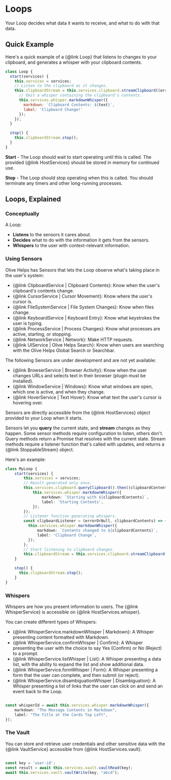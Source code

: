 # Loops

Your Loop decides what data it wants to receive, and what to do with that data.

## Quick Example

Here's a quick example of a {@link Loop} that listens to changes to your clipboard, and generates a whisper with your clipboard contents.

```javascript
class Loop {
  start(services) {
    this.services = services;
    // Listen to the clipboard as it changes.
    this.clipboardStream = this.services.clipboard.streamClipboard((error, text) =>  {
      // Emit a whisper containing the clipboard's contents.
      this.services.whisper.markdownWhisper({
        markdown: `Clipboard Contents: ${text}`,
        label: 'Clipboard Change!'
      });
    });  
  }

  stop() {
    this.clipboardStream.stop();
  }
}
```

**Start** - The Loop should wait to start operating until this is called. The provided {@link HostServices} should be stored in memory for continued use.

**Stop** - The Loop should stop operating when this is called. You should terminate any timers and other long-running processes.


## Loops, Explained

### Conceptually

A Loop:
 
- **Listens** to the sensors it cares about.
- **Decides** what to do with the information it gets from the sensors.
- **Whispers** to the user with context-relevant information.

### Using Sensors

Olive Helps has Sensors that lets the Loop observe what's taking place in the user's system:

- {@link ClipboardService | Clipboard Contents}: Know when the user's clipboard's contents change.
- {@link CursorService | Cursor Movement}: Know where the user's cursor is.
- {@link FileSystemService | File System Changes}: Know when files change.
- {@link KeyboardService | Keyboard Entry}: Know what keystrokes the user is typing.
- {@link ProcessService | Process Changes}: Know what processes are active, starting, or stopping.
- {@link NetworkService | Network}: Make HTTP requests.
- {@link UIService | Olive Helps Search}: Know when users are searching with the Olive Helps Global Search or Searchbar.

The following Sensors are under development and are not yet available:

- {@link BrowserService | Browser Activity}: Know when the user changes URLs and selects text in their browser (plugin must be installed).
- {@link WindowService | Windows}: Know what windows are open, which one is active, and when they change.
- {@link HoverService | Text Hover}: Know what text the user's cursor is hovering over.

Sensors are directly accessible from the {@link HostServices} object provided to your Loop when it starts.

Sensors let you **query** the current state, and **stream** changes as they happen. Some sensor methods require configuration to listen, others don't. Query methods return a Promise that resolves with the current state. Stream methods require a listener function that's called with updates, and returns a {@link StoppableStream} object.

Here's an example:

```typescript
class MyLoop {
    start(services) {
        this.services = services;
        // Result generated only once.
        this.services.clipboard.queryClipboard().then((clipboardContents) => {
            this.services.whisper.markdownWhisper({
                markdown: `Starting with ${clipboardContents}`,
                label: 'Starting Contents',
            });
        });
        // Listener function generating whispers.
        const clipboardListener = (errorOrNull, clipboardContents) => {
          this.services.whisper.markdownWhisper({
              markdown: `Contents changed to ${clipboardContents}`,
              label: 'Clipboard Change',
          });
        };   
        // Start listening to clipboard changes.
        this.clipboardStream = this.services.clipboard.streamClipboard(clipboardListener);
    }

    stop() {
      this.clipboardStream.stop();
    }
}

```

### Whispers

Whispers are how you present information to users. The {@link WhisperService} is accessible on {@link HostServices.whisper}.

You can create different types of Whispers:

- {@link WhisperService.markdownWhisper | Markdown}: A Whisper presenting content formatted with Markdown.
- {@link WhisperService.confirmWhisper | Confirm}: A Whisper presenting the user with the choice to say Yes (Confirm) or No (Reject) to a prompt.
- {@link WhisperService.listWhisper | List}: A Whisper presenting a data list, with the ability to expand the list and show additional data.
- {@link WhisperService.formWhisper | Form}: A Whisper presenting a form that the user can complete, and then submit (or reject).
- {@link WhisperService.disambiguationWhisper | Disambiguation}: A Whisper presenting a list of links that the user can click on and send an event back to the Loop.


```typescript

const whisperId = await this.services.whisper.markdownWhisper({
    markdown: "The Message Contents in Markdown",
    label: "The Title at the Cards Top Left",
});
```

### The Vault

You can store and retrieve user credentials and other sensitive data with the {@link VaultService} accessible from {@link HostServices.vault}.

```javascript

const key = 'user-id';
const result = await this.services.vault.vaultRead(key);
await this.services.vault.vaultWrite(key, "abcd");
```